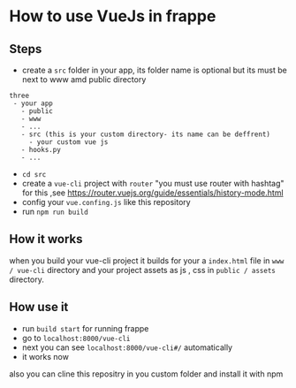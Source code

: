 
# How to use VueJs in frappe

## Steps
 - create a ```src``` folder in your app, its folder name is optional but its must be next to www amd public directory
  ```
  three
   - your app
     - public
     - www
     - ...
     - src (this is your custom directory- its name can be deffrent)
       - your custom vue js
     - hooks.py
     - ...
  ```
 - ```cd src```
 - create a ```vue-cli``` project with ```router``` "you must use router with hashtag" for this ,see https://router.vuejs.org/guide/essentials/history-mode.html
 - config your ```vue.confing.js``` like this repository
 - run ```npm run build```
## How it works

when you build your vue-cli project it builds for your a ```index.html``` file in ```www / vue-cli``` directory and your project assets as js , css in ```public / assets``` directory.


## How use it
 - run ```build start``` for running frappe
 - go to ```localhost:8000/vue-cli``` 
 - next you can see ```localhost:8000/vue-cli#/``` automatically
 - it works now

also you can cline this repositry in you custom folder and install it with npm
